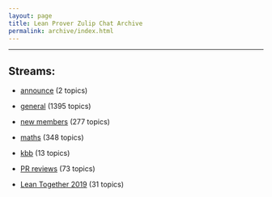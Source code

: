 ```yaml
---
layout: page
title: Lean Prover Zulip Chat Archive
permalink: archive/index.html
---
```


---

## Streams:

* [announce](113486announce/index.html) (2 topics)

* [general](113488general/index.html) (1395 topics)

* [new members](113489newmembers/index.html) (277 topics)

* [maths](116395maths/index.html) (348 topics)

* [kbb](141825kbb/index.html) (13 topics)

* [PR reviews](144837PRreviews/index.html) (73 topics)

* [Lean Together 2019](179818LeanTogether2019/index.html) (31 topics)

